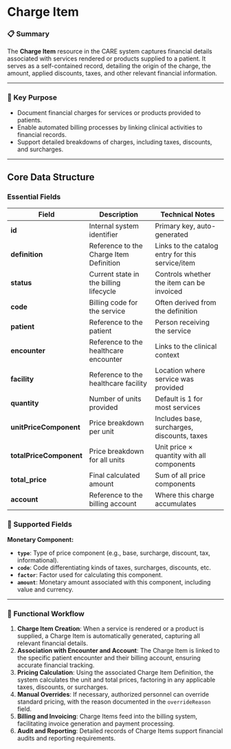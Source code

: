 # Charge Item

### 📋 Summary

The **Charge Item** resource in the CARE system captures financial details associated with services rendered or products supplied to a patient. It serves as a self-contained record, detailing the origin of the charge, the amount, applied discounts, taxes, and other relevant financial information.

---

### 🎯 Key Purpose

- Document financial charges for services or products provided to patients.
- Enable automated billing processes by linking clinical activities to financial records.
- Support detailed breakdowns of charges, including taxes, discounts, and surcharges.

---

## Core Data Structure

### Essential Fields

| Field                   | Description                             | Technical Notes                                  |
| ----------------------- | --------------------------------------- | ------------------------------------------------ |
| **id**                  | Internal system identifier              | Primary key, auto-generated                      |
| **definition**          | Reference to the Charge Item Definition | Links to the catalog entry for this service/item |
| **status**              | Current state in the billing lifecycle  | Controls whether the item can be invoiced        |
| **code**                | Billing code for the service            | Often derived from the definition                |
| **patient**             | Reference to the patient                | Person receiving the service                     |
| **encounter**           | Reference to the healthcare encounter   | Links to the clinical context                    |
| **facility**            | Reference to the healthcare facility    | Location where service was provided              |
| **quantity**            | Number of units provided                | Default is 1 for most services                   |
| **unitPriceComponent**  | Price breakdown per unit                | Includes base, surcharges, discounts, taxes      |
| **totalPriceComponent** | Price breakdown for all units           | Unit price × quantity with all components        |
| **total_price**         | Final calculated amount                 | Sum of all price components                      |
| **account**             | Reference to the billing account        | Where this charge accumulates                    |

### 📄 Supported Fields

**Monetary Component:**

- **`type`**: Type of price component (e.g., base, surcharge, discount, tax, informational).
- **`code`**: Code differentiating kinds of taxes, surcharges, discounts, etc.
- **`factor`**: Factor used for calculating this component.
- **`amount`**: Monetary amount associated with this component, including value and currency.

---

### 🔁 Functional Workflow

1. **Charge Item Creation**: When a service is rendered or a product is supplied, a Charge Item is automatically generated, capturing all relevant financial details.
2. **Association with Encounter and Account**: The Charge Item is linked to the specific patient encounter and their billing account, ensuring accurate financial tracking.
3. **Pricing Calculation**: Using the associated Charge Item Definition, the system calculates the unit and total prices, factoring in any applicable taxes, discounts, or surcharges.
4. **Manual Overrides**: If necessary, authorized personnel can override standard pricing, with the reason documented in the `overrideReason` field.
5. **Billing and Invoicing**: Charge Items feed into the billing system, facilitating invoice generation and payment processing.
6. **Audit and Reporting**: Detailed records of Charge Items support financial audits and reporting requirements.
